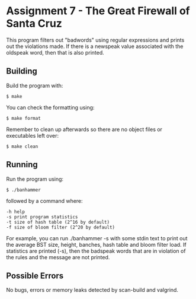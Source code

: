 # Assignment 7 - The Great Firewall of Santa Cruz
This program filters out "badwords" using regular expressions and prints out 
the violations made. If there is a newspeak value associated with 
the oldspeak word, then that is also printed. 

## Building
Build the program with:
```
$ make
```
You can check the formatting using:
```
$ make format
```
Remember to clean up afterwards so there are no object files or executables left over:
```
$ make clean
```

## Running
Run the program using:
```
$ ./banhammer
```
followed by a command where:
```
-h help
-s print program statistics
-t size of hash table (2^16 by default)
-f size of bloom filter (2^20 by default)
```
For example, you can run ./banhammer -s with some stdin text to print out 
the average BST size, height, banches, hash table and bloom filter load.
If statistics are printed (-s), then the badspeak words that are in violation of the 
rules and the message are not printed.

## Possible Errors
No bugs, errors or memory leaks detected by scan-build and valgrind.
